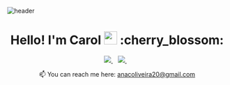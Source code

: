 ![header](https://capsule-render.vercel.app/api?type=waving&color=gradient&height=200&section=header&text=&fontSize=50&descAlign=100)
<h1 align='center'>
Hello! I'm Carol <img src="https://raw.githubusercontent.com/MartinHeinz/MartinHeinz/master/wave.gif" width="30px"> :cherry_blossom:
</h1>

<p align='center'>
  
  <a href="https://www.linkedin.com/in/acoliveira20/">
    <img src="https://img.shields.io/badge/linkedin-%230077B5.svg?&style=for-the-badge&logo=linkedin&logoColor=white" />
  </a>&nbsp;&nbsp;
  <a href="https://instagram.com/a.oliveiracarol">
    <img src="https://img.shields.io/badge/instagram-%23E4405F.svg?&style=for-the-badge&logo=instagram&logoColor=white" />        
  </a>&nbsp;&nbsp;
  
</p>


<p align='center'>
  📫 You can reach me here: <a href='mailto:anacoliveira20@gmail.com'>anacoliveira20@gmail.com</a>
</p>
